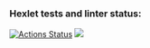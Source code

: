 ### Hexlet tests and linter status:
[![Actions Status](https://github.com/Natali7772222/frontend-project-lvl1/workflows/hexlet-check/badge.svg)](https://github.com/Natali7772222/frontend-project-lvl1/actions)
<a href="https://codeclimate.com/github/Natali7772222/frontend-project-lvl1/maintainability"><img src="https://api.codeclimate.com/v1/badges/f7375cd585fb7adc3218/maintainability" /></a>

<!-- <script src="https://asciinema.org/a/14.js" id="asciicast-14" async data-autoplay="true" data-size="big"></script> -->

<script id="asciicast-rAtcjqMJYMh0yVgHYsezXgC08" src="https://asciinema.org/a/rAtcjqMJYMh0yVgHYsezXgC08.js" async data-autoplay="true" data-size="big"></script>
<!-- <a href="https://asciinema.org/a/rAtcjqMJYMh0yVgHYsezXgC08" target="_blank"><img src="https://asciinema.org/a/rAtcjqMJYMh0yVgHYsezXgC08.svg" /></a> -->
